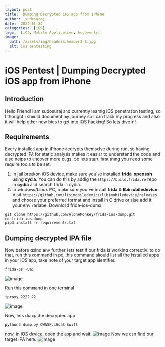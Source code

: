 ```yaml
---
layout: post
title:  Dumping Decrypted iOS app from iPhone
author:  sudosuraj
date:  2024-01-24
categories:  [iOS]
tags:  [iOS, Mobile Application, bugbounty]
image:
  path: /assets/img/headers/header1-1.jpg
  alt: ios pentesting
---
```



#  iOS Pentest | Dumping Decrypted iOS app from iPhone
## Introduction
Hello Friend!
I am sudosuraj and currently learnig iOS penetration testing, so I thought I should document
my journey so I can track my progress and also it will help other new bies to get into iOS hacking!
So lets dive in!

##  Requirements
Every installed app in iPhone decrypts themselve during run, so having decrypted IPA for static analysis 
makes it easier to understand the code and also helps to uncover more bugs.
So lets start, first thing you need some require tools to be set.
1. In jail breakon iOS device, make sure you've installed **frida**, **openssh** using **cydia**.
You can do this by addig the `https://build.frida.re` repo in **cydia** and search frida in cydia.
2. In windows/Linux PC, make sure you've install **frida** & **libimobiledevice**.
Visit `https://github.com/libimobiledevice/libimobiledevice/releases` and choose your preferred format and install in C drive or else add it your env variabe.
Download frida-ios-dump

```@bash
git clone https://github.com/AloneMonkey/frida-ios-dump.git
cd frida-ios-dump
pip3 install -r requirements.txt
```

##  Dumping decrypted IPA file
Now before going any further, lets test if our frida is working correctly,
to do that, run this command in pc, this command should list all the installed apps in your iOS app, take note of your target app identifier.

```@bash
frida-ps -Uai
```
![image](https://github.com/sudosuraj/sudosuraj.github.io/assets/81553118/0f84ada5-7046-4fca-a7a1-8dc7c76fb1da)


Run this command in one terminal 
```@bash
iproxy 2222 22
```
![image](https://github.com/sudosuraj/sudosuraj.github.io/assets/81553118/1d1324f3-2826-4e67-b487-dd7c15ff4926)


Now, lets dump the decrypted app
```
python3 dump.py OWASP.iGoat-Swift
```
now, in iOS device, open the app and wait.
![image](https://github.com/sudosuraj/sudosuraj.github.io/assets/81553118/cdbab894-6aac-44c5-bbcd-caa280deaff6)
Now we can find our target IPA here.
![image](https://github.com/sudosuraj/sudosuraj.github.io/assets/81553118/7efb6cc5-848e-4486-a9a3-18d9759d6bfd)

